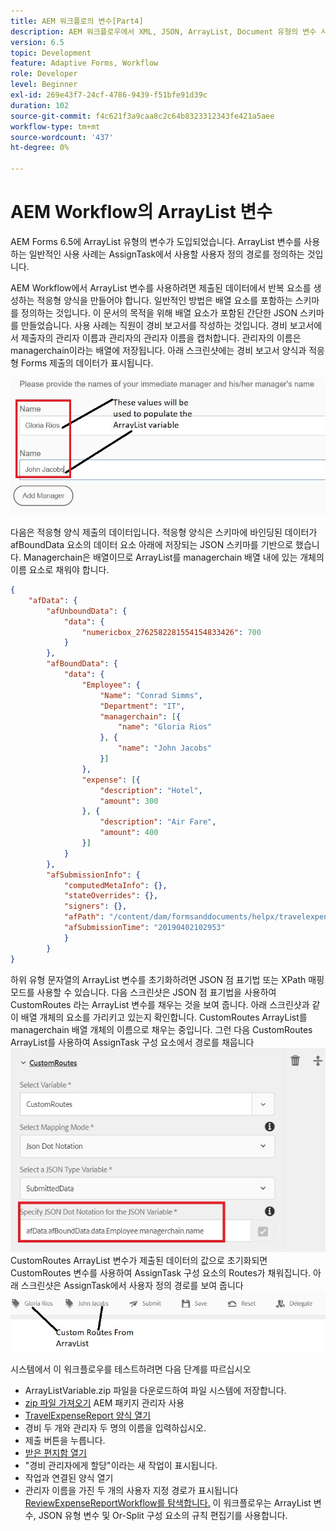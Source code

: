 ```yaml
---
title: AEM 워크플로의 변수[Part4]
description: AEM 워크플로우에서 XML, JSON, ArrayList, Document 유형의 변수 사용
version: 6.5
topic: Development
feature: Adaptive Forms, Workflow
role: Developer
level: Beginner
exl-id: 269e43f7-24cf-4786-9439-f51bfe91d39c
duration: 102
source-git-commit: f4c621f3a9caa8c2c64b8323312343fe421a5aee
workflow-type: tm+mt
source-wordcount: '437'
ht-degree: 0%

---
```


# AEM Workflow의 ArrayList 변수

AEM Forms 6.5에 ArrayList 유형의 변수가 도입되었습니다. ArrayList 변수를 사용하는 일반적인 사용 사례는 AssignTask에서 사용할 사용자 정의 경로를 정의하는 것입니다.

AEM Workflow에서 ArrayList 변수를 사용하려면 제출된 데이터에서 반복 요소를 생성하는 적응형 양식을 만들어야 합니다. 일반적인 방법은 배열 요소를 포함하는 스키마를 정의하는 것입니다. 이 문서의 목적을 위해 배열 요소가 포함된 간단한 JSON 스키마를 만들었습니다. 사용 사례는 직원이 경비 보고서를 작성하는 것입니다. 경비 보고서에서 제출자의 관리자 이름과 관리자의 관리자 이름을 캡처합니다. 관리자의 이름은 managerchain이라는 배열에 저장됩니다. 아래 스크린샷에는 경비 보고서 양식과 적응형 Forms 제출의 데이터가 표시됩니다.

![경비 보고서](assets/expensereport.jpg)

다음은 적응형 양식 제출의 데이터입니다. 적응형 양식은 스키마에 바인딩된 데이터가 afBoundData 요소의 데이터 요소 아래에 저장되는 JSON 스키마를 기반으로 했습니다. Managerchain은 배열이므로 ArrayList를 managerchain 배열 내에 있는 개체의 이름 요소로 채워야 합니다.

```json
{
    "afData": {
        "afUnboundData": {
            "data": {
                "numericbox_2762582281554154833426": 700
            }
        },
        "afBoundData": {
            "data": {
                "Employee": {
                    "Name": "Conrad Simms",
                    "Department": "IT",
                    "managerchain": [{
                        "name": "Gloria Rios"
                    }, {
                        "name": "John Jacobs"
                    }]
                },
                "expense": [{
                    "description": "Hotel",
                    "amount": 300
                }, {
                    "description": "Air Fare",
                    "amount": 400
                }]
            }
        },
        "afSubmissionInfo": {
            "computedMetaInfo": {},
            "stateOverrides": {},
            "signers": {},
            "afPath": "/content/dam/formsanddocuments/helpx/travelexpensereport",
            "afSubmissionTime": "20190402102953"
            }
        }
}
```

하위 유형 문자열의 ArrayList 변수를 초기화하려면 JSON 점 표기법 또는 XPath 매핑 모드를 사용할 수 있습니다. 다음 스크린샷은 JSON 점 표기법을 사용하여 CustomRoutes 라는 ArrayList 변수를 채우는 것을 보여 줍니다. 아래 스크린샷과 같이 배열 개체의 요소를 가리키고 있는지 확인합니다. CustomRoutes ArrayList를 managerchain 배열 개체의 이름으로 채우는 중입니다.
그런 다음 CustomRoutes ArrayList를 사용하여 AssignTask 구성 요소에서 경로를 채웁니다
![사용자 정의 경로](assets/arraylist.jpg)
CustomRoutes ArrayList 변수가 제출된 데이터의 값으로 초기화되면 CustomRoutes 변수를 사용하여 AssignTask 구성 요소의 Routes가 채워집니다. 아래 스크린샷은 AssignTask에서 사용자 정의 경로를 보여 줍니다
![asingtask](assets/customactions.jpg)

시스템에서 이 워크플로우를 테스트하려면 다음 단계를 따르십시오

* ArrayListVariable.zip 파일을 다운로드하여 파일 시스템에 저장합니다.
* [zip 파일 가져오기](assets/arraylistvariable.zip) AEM 패키지 관리자 사용
* [TravelExpenseReport 양식 열기](http://localhost:4502/content/dam/formsanddocuments/helpx/travelexpensereport/jcr:content?wcmmode=disabled)
* 경비 두 개와 관리자 두 명의 이름을 입력하십시오.
* 제출 버튼을 누릅니다.
* [받은 편지함 열기](http://localhost:4502/aem/inbox)
* &quot;경비 관리자에게 할당&quot;이라는 새 작업이 표시됩니다.
* 작업과 연결된 양식 열기
* 관리자 이름을 가진 두 개의 사용자 지정 경로가 표시됩니다
  [ReviewExpenseReportWorkflow를 탐색합니다.](http://localhost:4502/editor.html/conf/global/settings/workflow/models/ReviewExpenseReport.html) 이 워크플로우는 ArrayList 변수, JSON 유형 변수 및 Or-Split 구성 요소의 규칙 편집기를 사용합니다.
